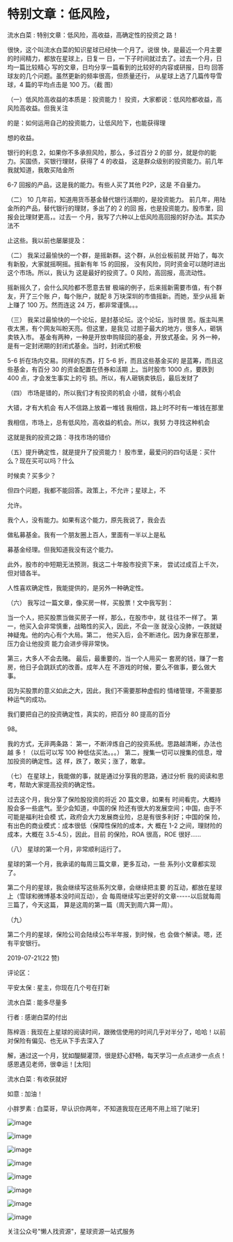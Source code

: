 # 特别文章：低风险，

流水白菜 : 特别文章：低风险，高收益，高确定性的投资之 路！

很快，这个叫流水白菜的知识星球已经快一个月了。说很 快，是最近一个月主要的时间精力，都放在星球上，日复一 日，一下子时间就过去了。过去一个月，日均一篇比较精心 写的文章，日均分享一篇看到的比较好的内容或研报，日均 回答球友的几个问题。虽然更新的频率很高，但质量还行， 从星球上选了几篇传导雪球，4 篇的平均点击是 100 万。（截 图）

（一）低风险高收益的本质是：投资能力！ 投资，大家都说：低风险都收益，高风险高收益。但我关注

的是：如何运用自己的投资能力，让低风险下，也能获得理

想的收益。

银行的利息 2，如果你不多承担风险，那么，多过百分 2 的部 分，就是你的能力。买国债，买银行理财，获得了 4 的收益， 这是群众级别的投资能力。前几年我就知道，我敢买陆金所

6-7 回报的产品，这是我的能力。有些人买了其他 P2P，这是 不自量力。

（二） 10 几年前，知道用货币基金替代银行活期的，是投资能力。 前几年，用陆金所的产品，替代银行的理财，多出了的 2 的回 报，也是投资能力。股市里，回报会比理财更高，。过去一 个月，我写了六种以上低风险高回报的好办法。其实办法不

止这些。我以前也屡屡提及：

（二） 我呆过最愉快的一个群，是摇新群。这个群，从创业板前就 开始了，每次有新股，大家就摇啊摇。摇新有年 15 的回报， 没有风险，同时资金可以随时进出这个市场。所以，我认为 这是最好的投资了。0 风险，高回报，高流动性。

摇新摇久了，会什么风险都不愿意去冒 极端的例子，后来摇新需要市值，有个群友，开了三个账 户，每个账户，就配 8 万块深圳的市值摇新。而她，至少从摇 新上赚了 100 万。然而连这 24 万，都非常谨慎。。。

（三） 我呆过最愉快的一个论坛，是封基论坛。这个论坛，当时很 苦。版主叫黑夜太黑，有个网友叫盼天亮。但这里，是我见 过胆子最大的地方，很多人，砸锅卖铁入市。 基金有两种，一种是开放申购赎回的基金，开放式基金。另 外一种，是有一定封闭期的封闭式基金。当时，封闭式积极

5-6 折在场内交易。同样的东西，打 5-6 折，而且这些基金买的 是蓝筹，而且这些基金，有百分 30 的资金配置在债券和活期 上。当时股市 1000 点，要跌到 400 点，才会发生事实上的亏 损。所以，有人砸锅卖铁后，最后发财了

（四） 市场是错的，所以我们才有投资的机会 小错，就有小机会

大错，才有大机会 有人不信路上放着一堆钱 我相信，路上时不时有一堆钱在那里

我相信，市场上，总有低风险，高收益的机会。所以，我努 力寻找这种机会

这就是我的投资之路：寻找市场的错价

（五）提升确定性，就是提升了投资能力！ 股市里，最爱问的四句话是：买什么？现在买可以吗？什么

时候卖？买多少？

但四个问题，我都不能回答。政策上，不允许；星球上，不

允许。

我个人，没有能力。如果有这个能力，原先我说了，我会去

做私募基金。我有一个朋友圈上百人，里面有一半以上是私

募基金经理。但我知道我没有这个能力。

此外，股市的中短期无法预测，我这二十年股市投资下来， 尝试过成百上千次，但对错各半。

人性喜欢确定性，我能提供的，是另外一种确定性。

（六） 我写过一篇文章，像买房一样，买股票！文中我写到：

当一个人，把买股票当做买房子一样，那么，在股市中，就 往往不一样了。 第一，他买入会非常慎重，战略性的买入，因此，不会一涨 就没心没肺，一跌就疑神疑鬼。他的内心有个大局。第二， 他买入后，会不断进化。因为身家在那里，压力会让他投资 能力会进步得非常快。

第三，大多人不会去赌。 最后，最重要的，当一个人用买一 套房的钱，赚了一套房，他日子会跳跃式的改善。成年人在 不游戏的时候，要么不做事，要么做大事。

因为买股票的意义如此之大，因此，我们不需要那种虚假的 情绪管理，不需要那种运气的成功。

我们要把自己的投资确定性，真实的，把百分 80 提高的百分

98。

我的方式，无非两条路： 第一，不断淬炼自己的投资系统。思路越清晰，办法也越 多！（以后可以写 100 种低估买法。。。） 第二，搜集一切可以搜集的信息，增加投资的确定性。这 样，跌了，敢买；涨了，敢拿。

（七） 在星球上，我能做的事，就是通过分享我的思路，通过分析 我的阅读和思考，帮助大家提高投资的确定性。

过去这个月，我分享了保险股投资的将近 20 篇文章，如果有 时间看完，大概持股会多一些底气。至少会知道，中国的保 险还有很大的发展空间；中国，由于不可能是福利社会模 式，政府会大力发展商业险，总是有很多利好；中国的保 险，有出色的商业模式：成本很低（保障性保险的成本，大 概在 1-2 之间，理财险的成本，大概在 3.5-4.5），因此，目前 的保险，ROA 很高，ROE 很好……

（八） 星球的第一个月，非常顺利运行了。

星球的第一个月，我承诺的每周三篇文章，更多互动，一些 系列小文章都实现了。

第二个月的星球，我会继续写这些系列文章，会继续把主要 的互动，都放在星球上（雪球和微博基本没时间互动），会 每周继续写出更好的文章-----以后就每周三篇了，今天这篇， 算是这周的第一篇（周天到周六算一周）。

（九）

第二个月的星球，保险公司会陆续公布半年报，到时候，也 会做个解读。嗯，还有平安银行。

2019-07-21(22 赞)

评论区：

平安太保 : 星主，你现在几个号在打新

流水白菜 : 能多尽量多

行者 : 感谢白菜的付出

陈梓涵 : 我现在上星球的阅读时间，跟微信使用的时间几乎对半分了，哈哈！以前对保险有偏见、也无从下手去深入了

解，通过这一个月，犹如醍醐灌顶，很是舒心舒畅，每天学习一点点进步一点点！感恩遇见老师，很幸运！[太阳]

流水白菜 : 有收获就好

如意 : 加油！

小胖罗素 : 白菜哥，早认识你两年，不知道我现在还用不用上班了[呲牙]

![image](img/Image_250.png)

![image](img/Image_251.png)

![image](img/Image_252.png)

![image](img/Image_253.png)

![image](img/Image_254.png)

![image](img/Image_255.png)

![image](img/Image_256.png)

![image](img/Image_257.png)

关注公众号"懒人找资源"，星球资源一站式服务